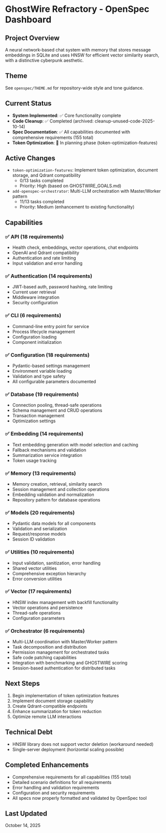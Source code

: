 # GhostWire Refractory - OpenSpec Dashboard

## Project Overview

A neural network-based chat system with memory that stores message embeddings in SQLite and uses HNSW for efficient vector similarity search, with a distinctive cyberpunk aesthetic.

## Theme

See `openspec/THEME.md` for repository-wide style and tone guidance.

## Current Status

- **System Implemented**: ✅ Core functionality complete
- **Code Cleanup**: ✅ Completed (archived: cleanup-unused-code-2025-10-14)
- **Spec Documentation**: ✅ All capabilities documented with comprehensive requirements (155 total)
- **Token Optimization**: 🔄 In planning phase (token-optimization-features)

## Active Changes

- `token-optimization-features`: Implement token optimization, document storage, and Qdrant compatibility
  - 0/13 tasks completed
  - Priority: High (based on GHOSTWIRE_GOALS.md)
- `add-openspec-orchestrator`: Multi-LLM orchestration with Master/Worker pattern
  - 11/13 tasks completed
  - Priority: Medium (enhancement to existing functionality)

## Capabilities

### ✅ API (18 requirements)

- Health check, embeddings, vector operations, chat endpoints
- OpenAI and Qdrant compatibility
- Authentication and rate limiting
- Input validation and error handling

### ✅ Authentication (14 requirements)

- JWT-based auth, password hashing, rate limiting
- Current user retrieval
- Middleware integration
- Security configuration

### ✅ CLI (6 requirements)

- Command-line entry point for service
- Process lifecycle management
- Configuration loading
- Component initialization

### ✅ Configuration (18 requirements)

- Pydantic-based settings management
- Environment variable loading
- Validation and type safety
- All configurable parameters documented

### ✅ Database (19 requirements)

- Connection pooling, thread-safe operations
- Schema management and CRUD operations
- Transaction management
- Optimization settings

### ✅ Embedding (14 requirements)

- Text embedding generation with model selection and caching
- Fallback mechanisms and validation
- Summarization service integration
- Token usage tracking

### ✅ Memory (13 requirements)

- Memory creation, retrieval, similarity search
- Session management and collection operations
- Embedding validation and normalization
- Repository pattern for database operations

### ✅ Models (20 requirements)

- Pydantic data models for all components
- Validation and serialization
- Request/response models
- Session ID validation

### ✅ Utilities (10 requirements)

- Input validation, sanitization, error handling
- Shared vector utilities
- Comprehensive exception hierarchy
- Error conversion utilities

### ✅ Vector (17 requirements)

- HNSW index management with backfill functionality
- Vector operations and persistence
- Thread-safe operations
- Configuration parameters

### ✅ Orchestrator (6 requirements)

- Multi-LLM coordination with Master/Worker pattern
- Task decomposition and distribution
- Permission management for orchestrated tasks
- Safe code patching capabilities
- Integration with benchmarking and GHOSTWIRE scoring
- Session-based authentication for distributed tasks

## Next Steps

1. Begin implementation of token optimization features
2. Implement document storage capability
3. Create Qdrant-compatible endpoints
4. Enhance summarization for token reduction
5. Optimize remote LLM interactions

## Technical Debt

- HNSW library does not support vector deletion (workaround needed)
- Single-server deployment (horizontal scaling possible)

## Completed Enhancements

- Comprehensive requirements for all capabilities (155 total)
- Detailed scenario definitions for all requirements
- Error handling and validation requirements
- Configuration and security requirements
- All specs now properly formatted and validated by OpenSpec tool

## Last Updated

October 14, 2025
